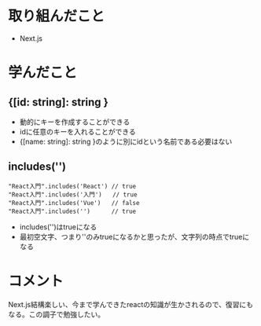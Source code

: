 # 取り組んだこと
- Next.js

# 学んだこと
## {[id: string]: string }
- 動的にキーを作成することができる
- idに任意のキーを入れることができる
- {[name: string]: string }のように別にidという名前である必要はない

## includes('')
```
"React入門".includes('React') // true
"React入門".includes('入門')   // true
"React入門".includes('Vue')   // false
"React入門".includes('')      // true
```
- includes('')はtrueになる
- 最初空文字、つまり''のみtrueになるかと思ったが、文字列の時点でtrueになる

# コメント
Next.js結構楽しい、今まで学んできたreactの知識が生かされるので、復習にもなる。この調子で勉強したい。